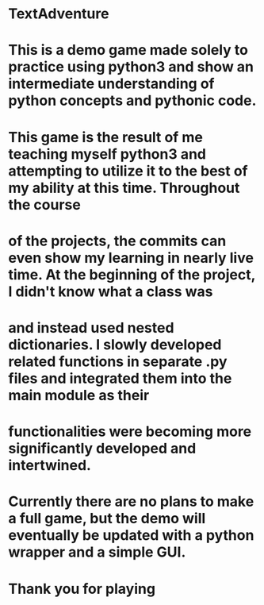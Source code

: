 # TextAdventure
# This is a demo game made solely to practice using python3 and show an intermediate understanding of python concepts and pythonic code.
#
# This game is the result of me teaching myself python3 and attempting to utilize it to the best of my ability at this time. Throughout the course
# of the projects, the commits can even show my learning in nearly live time. At the beginning of the project, I didn't know what a class was
# and instead used nested dictionaries. I slowly developed related functions in separate .py files and integrated them into the main module as their
# functionalities were becoming more significantly developed and intertwined. 
#
# Currently there are no plans to make a full game, but the demo will eventually be updated with a python wrapper and a simple GUI.
#
#
#                                                             Thank you for playing
